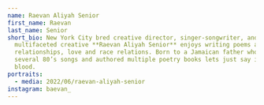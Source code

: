 ```yaml
---
name: Raevan Aliyah Senior
first_name: Raevan
last_name: Senior
short_bio: New York City bred creative director, singer-songwriter, and
  multifaceted creative **Raevan Aliyah Senior** enjoys writing poems about
  relationships, love and race relations. Born to a Jamaican father who wrote
  several 80’s songs and authored multiple poetry books lets just say its in her
  blood.
portraits:
  - media: 2022/06/raevan-aliyah-senior
instagram: baevan_
---
```

